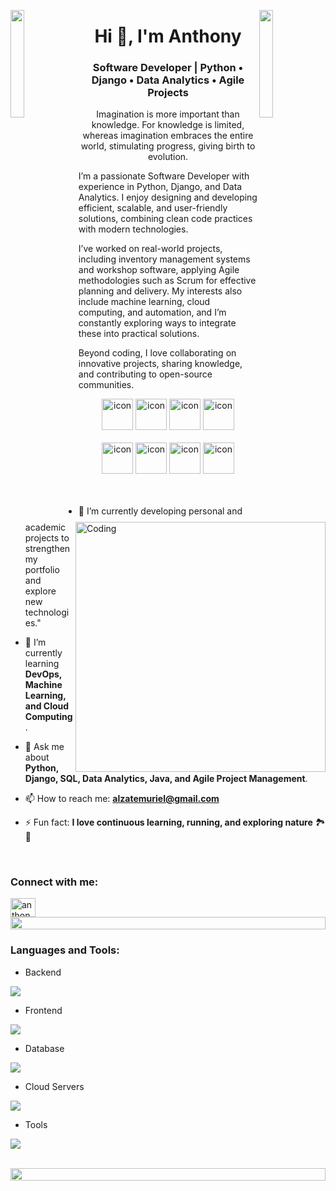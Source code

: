 
<img align="left" src="https://user-images.githubusercontent.com/65187002/144930161-2f783401-8d27-4fdf-a2f7-cc0ba32f1f1f.gif" width="21%" style="display:inline;"><img align="right" src="https://user-images.githubusercontent.com/65187002/144930161-2f783401-8d27-4fdf-a2f7-cc0ba32f1f1f.gif" width="21%" style="display:inline;">

<h1 align="center">Hi 👋, I'm Anthony</h1>
<h3 align="center">Software Developer | Python • Django • Data Analytics • Agile Projects</h3>
<p align="center">Imagination is more important than knowledge. For knowledge is limited, whereas imagination embraces the entire world, stimulating progress, giving birth to evolution.
  
I’m a passionate Software Developer with experience in Python, Django, and Data Analytics. I enjoy designing and developing efficient, scalable, and user-friendly solutions, combining clean code practices with modern technologies.
  
I’ve worked on real-world projects, including inventory management systems and workshop software, applying Agile methodologies such as Scrum for effective planning and delivery. My interests also include machine learning, cloud computing, and automation, and I’m constantly exploring ways to integrate these into practical solutions.

Beyond coding, I love collaborating on innovative projects, sharing knowledge, and contributing to open-source communities.</p>

<div align="center">
  <img src="https://techstack-generator.vercel.app/java-icon.svg" alt="icon" width="50" height="50" />
  <img src="https://techstack-generator.vercel.app/python-icon.svg" alt="icon" width="50" height="50" />
  <img src="https://techstack-generator.vercel.app/django-icon.svg" alt="icon" width="50" height="50" />
 <img src="https://techstack-generator.vercel.app/mysql-icon.svg" alt="icon" width="50" height="50" />
</div>

<br>

<div align="center">
  <img src="https://techstack-generator.vercel.app/docker-icon.svg" alt="icon" width="50" height="50" />
  <img src="https://techstack-generator.vercel.app/aws-icon.svg" alt="icon" width="50" height="50" />
  <img src="https://techstack-generator.vercel.app/github-icon.svg" alt="icon" width="50" height="50" />
  <img src="https://techstack-generator.vercel.app/restapi-icon.svg" alt="icon" width="50" height="50" />
</div>

<img align="right" alt="Coding" width="400" src="https://user-images.githubusercontent.com/74038190/229223263-cf2e4b07-2615-4f87-9c38-e37600f8381a.gif">
<br><br>

- 🔭 I’m currently developing personal and academic projects to strengthen my portfolio and explore new technologies."

- 🌱 I’m currently learning **DevOps, Machine Learning, and Cloud Computing**.

- 💬 Ask me about **Python, Django, SQL, Data Analytics, Java, and Agile Project Management**.

- 📫 How to reach me: **alzatemuriel@gmail.com**

- ⚡ Fun fact: **I love continuous learning, running, and exploring nature** 🏞️🌿


<br>
<h3 align="left">Connect with me:</h3>
<p align="left">
<a href="https://www.linkedin.com/in/anthony-alzate-muriel-840406255" target="blank"><img align="center" src="https://raw.githubusercontent.com/rahuldkjain/github-profile-readme-generator/master/src/images/icons/Social/linked-in-alt.svg" alt="anthonyalzate" height="30" width="40" /></a>
<br>

<img src="https://i.imgur.com/dBaSKWF.gif" height="20" width="100%">

<h3 align="left">Languages and Tools:</h3>

- Backend
<p align="left">
  <a href="https://skillicons.dev">
    <img src="https://skillicons.dev/icons?i=java,py,django,c,cs,cpp" />
  </a>
</p>

- Frontend
<p align="left">
  <a href="https://skillicons.dev">
    <img src="https://skillicons.dev/icons?i=css,tailwind,flutter" />
  </a>
</p>

- Database
<p align="left">
  <a href="https://skillicons.dev">
    <img src="https://skillicons.dev/icons?i=mongodb,mysql,postgresql" />
  </a>
</p>

- Cloud Servers
<p align="left">
  <a href="https://skillicons.dev">
    <img src="https://skillicons.dev/icons?i=aws" />
  </a>
</p>

- Tools
<p align="left">
  <a href="https://skillicons.dev">
    <img src="https://skillicons.dev/icons?i=git,github,githubactions,bitbucket,docker,figma,vscode,postman,linux,matlab,arduino" />
  </a>
</p>

<br/>

<img src="https://i.imgur.com/dBaSKWF.gif" height="20" width="100%">

